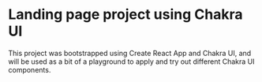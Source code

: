 # Landing page project using Chakra UI
This project was bootstrapped using Create React App and Chakra UI, and will be used as a bit of a playground to apply and try out different Chakra UI components.

